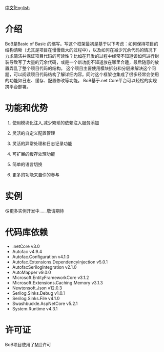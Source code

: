 [中文](Document/zh_cn/Main.md)|[English](Document/en_us/Main.md)

# 介绍
BoB是Basic of Basic 的缩写。写这个框架最初是基于以下考虑：如何保持项目的结构清晰（尤其是项目在慢慢做大的过程中），以及如何在减少冗余代码的情况下力求简洁并保证项目代码的可读性？比如在开发的过程中经常不知道该如何进行封装导致写了大量的冗余代码，或是一个新功能不知道放在哪里合适，最后随意的放置弄乱了整个项目代码的结构。
这个项目主要使用模块拆分和分层来解决这个问题，可以阅读项目代码结构了解详细内容。同时这个框架也集成了很多经常会使用的功能如日志、缓存、配置修改等功能。
BoB基于.net Core平台可以轻松的实现跨平台部署。



# 功能和优势
1. 使用模块化注入,减少繁琐的依赖注入服务添加

    
2. 灵活的自定义配置管理


3. 灵活的异常处理和日志记录功能


4. 可扩展的缓存处理功能


5. 简单的语言切换


6. 更多的功能来自你的参与


# 实例


:kissing_heart:更多实例开发中……敬请期待




# 代码库依赖
* .netCore v3.0
* Autofac v4.9.4
* Autofac.Configuration v4.1.0
* Autofac.Extensions.DependencyInjection v5.0.1
* AutofacSerilogIntegration v2.1.0
* AutoMapper v9.0.0
* Microsoft.EntityFrameworkCore v3.1.2
* Microsoft.Extensions.Caching.Memory v3.1.3
* Newtonsoft.Json v12.0.3
* Serilog.Sinks.Debug v1.0.1
* Serilog.Sinks.File v4.1.0
* Swashbuckle.AspNetCore v5.2.1
* System.Runtime v4.3.1


# 许可证
BoB项目使用了[MIT](LICENSE.txt)许可
